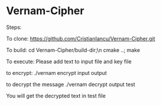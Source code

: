 # Vernam-Cipher

Steps:

To clone:
https://github.com/CristianIancu/Vernam-Cipher.git

To build:
cd Vernam-Cipher/build-dir;\n
cmake ..;
make

To execute:
Please add text to input file and key file

to encrypt:
./vernam encrypt input output

to decrypt the message
./vernam decrypt output test

You will get the decrypted text in test file
